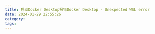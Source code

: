 ```yaml
---
title: 启动Docker Desktop报错Docker Desktop - Unexpected WSL error
date: 2024-01-29 22:55:26
category:
tags:
---
```

